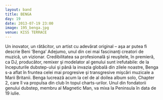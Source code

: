 ```yaml
---
layout: band
title: BENGA
day: 19
date: 2013-07-19 23:00
image: 195_benga.jpg
venue: KISS TERRACE
---
```


Un inovator, un rătăcitor, un artist cu adevărat original – aşa ar putea fi descrie Beni ’Benga’ Adejumo, unul din cei mai fascinanţi creatori de muzică, un vizionar. Credibilitatea sa profesională şi reuşitele, în premieră, ca DJ, producător, remixer şi modelator al genului sunt irefutabile: de la începuturile dubstep-ului şi până la invazia globală din zilele noastre, Benga s-a aflat în fruntea celei mai progresive şi transgresive mişcări muzicale a Marii Britanii. Benga lucrează acum la cel de al doilea album solo, Chapter 2, care îl va propulsa din club în topul charts-urilor. Unul din fondatorii genului dubstep, membru al Magnetic Man, va mixa la Peninsula în data de 19 iulie.
